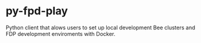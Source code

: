 # py-fpd-play
Python client that alows users to set up local development Bee clusters and FDP development enviroments with Docker.
